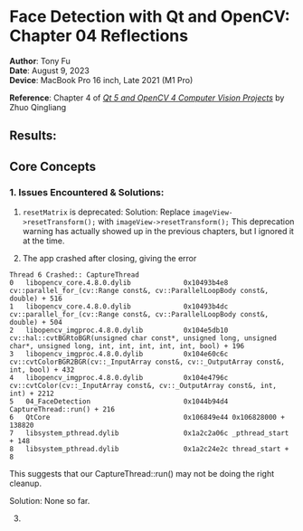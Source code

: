# Face Detection with Qt and OpenCV: Chapter 04 Reflections

**Author**: Tony Fu  
**Date**: August 9, 2023  
**Device**: MacBook Pro 16 inch, Late 2021 (M1 Pro)  

**Reference**: Chapter 4 of [*Qt 5 and OpenCV 4 Computer Vision Projects*](https://github.com/PacktPublishing/Qt-5-and-OpenCV-4-Computer-Vision-Projects/tree/master) by Zhuo Qingliang

## Results:



## Core Concepts

### 1. Issues Encountered & Solutions:

1. `resetMatrix` is deprecated:
  Solution: Replace `imageView->resetTransform();` with `imageView->resetTransform();` This deprecation warning has actually showed up in the previous chapters, but I ignored it at the time.

2. The app crashed after closing, giving the error 
```
Thread 6 Crashed:: CaptureThread
0   libopencv_core.4.8.0.dylib    	       0x10493b4e8 cv::parallel_for_(cv::Range const&, cv::ParallelLoopBody const&, double) + 516
1   libopencv_core.4.8.0.dylib    	       0x10493b4dc cv::parallel_for_(cv::Range const&, cv::ParallelLoopBody const&, double) + 504
2   libopencv_imgproc.4.8.0.dylib 	       0x104e5db10 cv::hal::cvtBGRtoBGR(unsigned char const*, unsigned long, unsigned char*, unsigned long, int, int, int, int, int, bool) + 196
3   libopencv_imgproc.4.8.0.dylib 	       0x104e60c6c cv::cvtColorBGR2BGR(cv::_InputArray const&, cv::_OutputArray const&, int, bool) + 432
4   libopencv_imgproc.4.8.0.dylib 	       0x104e4796c cv::cvtColor(cv::_InputArray const&, cv::_OutputArray const&, int, int) + 2212
5   04_FaceDetection              	       0x1044b94d4 CaptureThread::run() + 216
6   QtCore                        	       0x106849e44 0x106828000 + 138820
7   libsystem_pthread.dylib       	       0x1a2c2a06c _pthread_start + 148
8   libsystem_pthread.dylib       	       0x1a2c24e2c thread_start + 8
```

This suggests that our CaptureThread::run() may not be doing the right cleanup. 

Solution: None so far.

3. 



